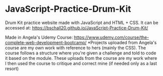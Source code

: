 # JavaScript-Practice-Drum-Kit
Drum Kit practice website made with JavaScript and HTML + CSS. It can be accessed at:
https://bschall20.github.io/JavaScript-Practice-Drum-Kit/

Made in Angela's Udemy Course: https://www.udemy.com/course/the-complete-web-development-bootcamp/
*Projects uploaded from Angela's course are my own work with reference to hers (mainly the CSS). 
          The course follows a structure where you're given a challenge and told to code it based on the module.
          These uploads from the course are my work where I then used the course to critique and correct mine (if needed only as a last resort)
